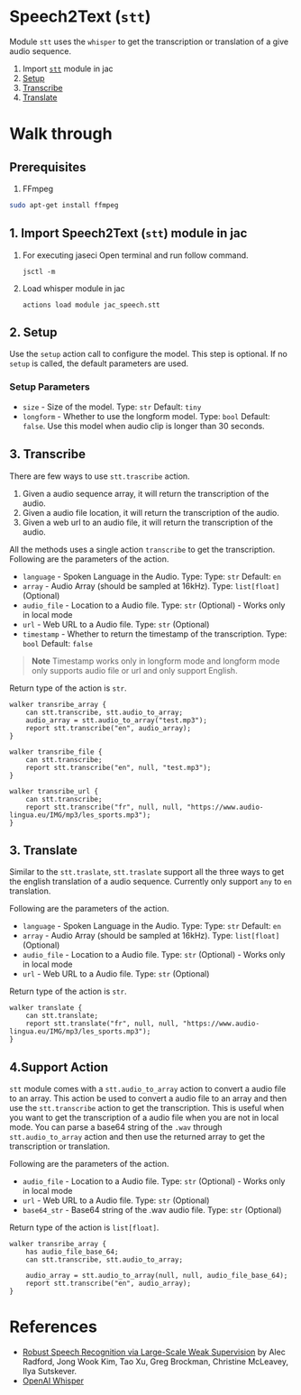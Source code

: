 # **Speech2Text (`stt`)**

Module `stt` uses the `whisper` to get the transcription or translation of a give audio sequence.

1. Import [`stt`](#1-import-speech2text-stt-module-in-jac) module in jac
2. [Setup](#2-Setup)
2. [Transcribe](#3-Transcribe)
3. [Translate](#4-Translate)

# **Walk through**

## Prerequisites
1. FFmpeg
```bash
sudo apt-get install ffmpeg
```

## **1. Import Speech2Text (`stt`) module in jac**
1. For executing jaseci Open terminal and run follow command.
    ```
    jsctl -m
    ```
2.  Load whisper module in jac
    ```
    actions load module jac_speech.stt
    ```

## **2. Setup**
Use the `setup` action call to configure the model.
This step is optional.
If no `setup` is called, the default parameters are used.
### Setup Parameters
* `size` - Size of the model. Type: `str` Default: `tiny`
* `longform` - Whether to use the longform model. Type: `bool` Default: `false`. Use this model when audio clip is longer than 30 seconds.

## **3. Transcribe**
There are few ways to use `stt.trascribe` action.
1. Given a audio sequence array, it will return the transcription of the audio.
2. Given a audio file location, it will return the transcription of the audio.
3. Given a web url to an audio file, it will return the transcription of the audio.

All the methods uses a single action `transcribe` to get the transcription. Following are the parameters of the action.
* `language` - Spoken Language in the Audio. Type: Type: `str` Default: `en`
* `array` - Audio Array (should be sampled at 16kHz). Type: `list[float]` (Optional)
* `audio_file` - Location to a Audio file. Type: `str` (Optional) - Works only in local mode
* `url` - Web URL to a Audio file. Type: `str` (Optional)
* `timestamp` - Whether to return the timestamp of the transcription. Type: `bool` Default: `false`

> **Note**
> Timestamp works only in longform mode and longform mode only supports audio file or url and only support English.

Return type of the action is `str`.

```jac
walker transribe_array {
    can stt.transcribe, stt.audio_to_array;
    audio_array = stt.audio_to_array("test.mp3");
    report stt.transcribe("en", audio_array);
}

walker transribe_file {
    can stt.transcribe;
    report stt.transcribe("en", null, "test.mp3");
}

walker transribe_url {
    can stt.transcribe;
    report stt.transcribe("fr", null, null, "https://www.audio-lingua.eu/IMG/mp3/les_sports.mp3");
}
```

## **3. Translate**
Similar to the `stt.traslate`, `stt.traslate` support all the three ways to get the english translation of a audio sequence. Currently only support `any` to `en` translation.

Following are the parameters of the action.
* `language` - Spoken Language in the Audio. Type: Type: `str` Default: `en`
* `array` - Audio Array (should be sampled at 16kHz). Type: `list[float]` (Optional)
* `audio_file` - Location to a Audio file. Type: `str` (Optional) - Works only in local mode
* `url` - Web URL to a Audio file. Type: `str` (Optional)

Return type of the action is `str`.

```jac
walker translate {
    can stt.translate;
    report stt.translate("fr", null, null, "https://www.audio-lingua.eu/IMG/mp3/les_sports.mp3");
}
```

## **4.Support Action**
`stt` module comes with a `stt.audio_to_array` action to convert a audio file to an array. This action be used to convert a audio file to an array and then use the `stt.transcribe` action to get the transcription. This is useful when you want to get the transcription of a audio file when you are not in local mode. You can parse a base64 string of the `.wav` through `stt.audio_to_array` action and then use the returned array to get the transcription or translation.

Following are the parameters of the action.
* `audio_file` - Location to a Audio file. Type: `str` (Optional) - Works only in local mode
* `url` - Web URL to a Audio file. Type: `str` (Optional)
* `base64_str` - Base64 string of the .wav audio file. Type: `str` (Optional)

Return type of the action is `list[float]`.

```jac
walker transribe_array {
    has audio_file_base_64;
    can stt.transcribe, stt.audio_to_array;

    audio_array = stt.audio_to_array(null, null, audio_file_base_64);
    report stt.transcribe("en", audio_array);
}
```
# **References**
* [Robust Speech Recognition via Large-Scale Weak Supervision](https://cdn.openai.com/papers/whisper.pdf) by Alec Radford, Jong Wook Kim, Tao Xu, Greg Brockman, Christine McLeavey, Ilya Sutskever.
* [OpenAI Whisper](https://openai.com/blog/whisper/)
